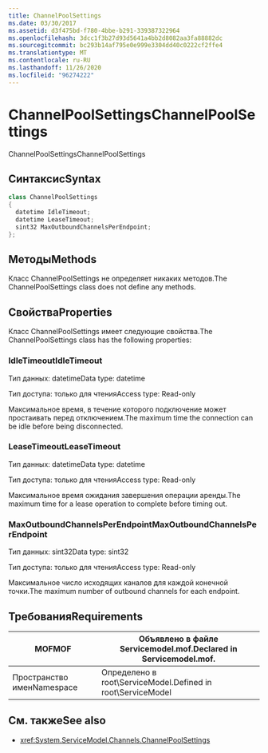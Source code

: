 ```yaml
---
title: ChannelPoolSettings
ms.date: 03/30/2017
ms.assetid: d3f475bd-f780-4bbe-b291-339387322964
ms.openlocfilehash: 3dcc1f3b27d93d5641a4bb2d8082aa3fa88882dc
ms.sourcegitcommit: bc293b14af795e0e999e3304dd40c0222cf2ffe4
ms.translationtype: MT
ms.contentlocale: ru-RU
ms.lasthandoff: 11/26/2020
ms.locfileid: "96274222"
---
```

# <a name="channelpoolsettings"></a><span data-ttu-id="87bd6-102">ChannelPoolSettings</span><span class="sxs-lookup"><span data-stu-id="87bd6-102">ChannelPoolSettings</span></span>

<span data-ttu-id="87bd6-103">ChannelPoolSettings</span><span class="sxs-lookup"><span data-stu-id="87bd6-103">ChannelPoolSettings</span></span>  
  
## <a name="syntax"></a><span data-ttu-id="87bd6-104">Синтаксис</span><span class="sxs-lookup"><span data-stu-id="87bd6-104">Syntax</span></span>  
  
```csharp
class ChannelPoolSettings  
{  
  datetime IdleTimeout;  
  datetime LeaseTimeout;  
  sint32 MaxOutboundChannelsPerEndpoint;  
};  
```  
  
## <a name="methods"></a><span data-ttu-id="87bd6-105">Методы</span><span class="sxs-lookup"><span data-stu-id="87bd6-105">Methods</span></span>  

 <span data-ttu-id="87bd6-106">Класс ChannelPoolSettings не определяет никаких методов.</span><span class="sxs-lookup"><span data-stu-id="87bd6-106">The ChannelPoolSettings class does not define any methods.</span></span>  
  
## <a name="properties"></a><span data-ttu-id="87bd6-107">Свойства</span><span class="sxs-lookup"><span data-stu-id="87bd6-107">Properties</span></span>  

 <span data-ttu-id="87bd6-108">Класс ChannelPoolSettings имеет следующие свойства.</span><span class="sxs-lookup"><span data-stu-id="87bd6-108">The ChannelPoolSettings class has the following properties:</span></span>  
  
### <a name="idletimeout"></a><span data-ttu-id="87bd6-109">IdleTimeout</span><span class="sxs-lookup"><span data-stu-id="87bd6-109">IdleTimeout</span></span>  

 <span data-ttu-id="87bd6-110">Тип данных: datetime</span><span class="sxs-lookup"><span data-stu-id="87bd6-110">Data type: datetime</span></span>  
  
 <span data-ttu-id="87bd6-111">Тип доступа: только для чтения</span><span class="sxs-lookup"><span data-stu-id="87bd6-111">Access type: Read-only</span></span>  
  
 <span data-ttu-id="87bd6-112">Максимальное время, в течение которого подключение может простаивать перед отключением.</span><span class="sxs-lookup"><span data-stu-id="87bd6-112">The maximum time the connection can be idle before being disconnected.</span></span>  
  
### <a name="leasetimeout"></a><span data-ttu-id="87bd6-113">LeaseTimeout</span><span class="sxs-lookup"><span data-stu-id="87bd6-113">LeaseTimeout</span></span>  

 <span data-ttu-id="87bd6-114">Тип данных: datetime</span><span class="sxs-lookup"><span data-stu-id="87bd6-114">Data type: datetime</span></span>  
  
 <span data-ttu-id="87bd6-115">Тип доступа: только для чтения</span><span class="sxs-lookup"><span data-stu-id="87bd6-115">Access type: Read-only</span></span>  
  
 <span data-ttu-id="87bd6-116">Максимальное время ожидания завершения операции аренды.</span><span class="sxs-lookup"><span data-stu-id="87bd6-116">The maximum time for a lease operation to complete before timing out.</span></span>  
  
### <a name="maxoutboundchannelsperendpoint"></a><span data-ttu-id="87bd6-117">MaxOutboundChannelsPerEndpoint</span><span class="sxs-lookup"><span data-stu-id="87bd6-117">MaxOutboundChannelsPerEndpoint</span></span>  

 <span data-ttu-id="87bd6-118">Тип данных: sint32</span><span class="sxs-lookup"><span data-stu-id="87bd6-118">Data type: sint32</span></span>  
  
 <span data-ttu-id="87bd6-119">Тип доступа: только для чтения</span><span class="sxs-lookup"><span data-stu-id="87bd6-119">Access type: Read-only</span></span>  
  
 <span data-ttu-id="87bd6-120">Максимальное число исходящих каналов для каждой конечной точки.</span><span class="sxs-lookup"><span data-stu-id="87bd6-120">The maximum number of outbound channels for each endpoint.</span></span>  
  
## <a name="requirements"></a><span data-ttu-id="87bd6-121">Требования</span><span class="sxs-lookup"><span data-stu-id="87bd6-121">Requirements</span></span>  
  
|<span data-ttu-id="87bd6-122">MOF</span><span class="sxs-lookup"><span data-stu-id="87bd6-122">MOF</span></span>|<span data-ttu-id="87bd6-123">Объявлено в файле Servicemodel.mof.</span><span class="sxs-lookup"><span data-stu-id="87bd6-123">Declared in Servicemodel.mof.</span></span>|  
|---------|-----------------------------------|  
|<span data-ttu-id="87bd6-124">Пространство имен</span><span class="sxs-lookup"><span data-stu-id="87bd6-124">Namespace</span></span>|<span data-ttu-id="87bd6-125">Определено в root\ServiceModel.</span><span class="sxs-lookup"><span data-stu-id="87bd6-125">Defined in root\ServiceModel</span></span>|  
  
## <a name="see-also"></a><span data-ttu-id="87bd6-126">См. также</span><span class="sxs-lookup"><span data-stu-id="87bd6-126">See also</span></span>

- <xref:System.ServiceModel.Channels.ChannelPoolSettings>
